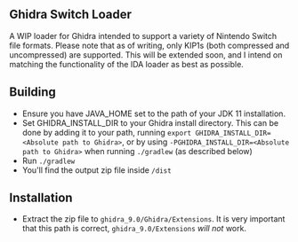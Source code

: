 ## Ghidra Switch Loader

A WIP loader for Ghidra intended to support a variety of Nintendo Switch file formats. Please note that as of writing, only KIP1s (both compressed and uncompressed) are supported. This will be extended soon, and I intend on matching the functionality of the IDA loader as best as possible.

## Building

- Ensure you have JAVA_HOME set to the path of your JDK 11 installation.
- Set GHIDRA_INSTALL_DIR to your Ghidra install directory. This can be done by adding it to your path, running ``export GHIDRA_INSTALL_DIR=<Absolute path to Ghidra>``, or by using ``-PGHIDRA_INSTALL_DIR=<Absolute path to Ghidra>`` when running ``./gradlew`` (as described below)
- Run ``./gradlew``
- You'll find the output zip file inside `/dist`

## Installation
- Extract the zip file to ``ghidra_9.0/Ghidra/Extensions``. It is very important that this path is correct, ``ghidra_9.0/Extensions`` *will not* work.